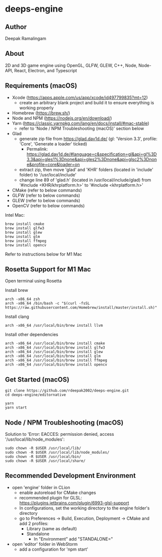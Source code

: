 # deeps-engine

## Author
Deepak Ramalingam

## About
2D and 3D game engine using OpenGL, GLFW, GLEW, C++, Node, Node-API, React, Electron, and Typescript

## Requirements (macOS)

- Xcode (https://apps.apple.com/us/app/xcode/id497799835?mt=12)
  - create an arbitrary blank project and build it to ensure everything is working properly
- Homebrew (https://brew.sh/)
- Node and NPM (https://nodejs.org/en/download/)
- Yarn (https://classic.yarnpkg.com/lang/en/docs/install/#mac-stable)
  - refer to 'Node / NPM Troubleshooting (macOS)' section below
- Glad
  - generate zip file from https://glad.dav1d.de/ (gl: 'Version 3.3', profile: 'Core', 'Generate a loader' ticked)
    - Permalink: https://glad.dav1d.de/#language=c&specification=gl&api=gl%3D3.3&api=gles1%3Dnone&api=gles2%3Dnone&api=glsc2%3Dnone&profile=core&loader=on
  - extract zip, then move 'glad' and 'KHR' folders (located in 'include' folder) to '/usr/local/include'
  - change line 89 of 'glad.h' (located in /usr/local/include/glad) from '#include <KHR/khrplatform.h>' to '#include <khrplatform.h>'
- CMake (refer to below commands)
- GLFW (refer to below commands)
- GLEW (refer to below commands)
- OpenCV (refer to below commands)

Intel Mac:

```
brew install cmake
brew install glfw3
brew install glew
brew install glm
brew install ffmpeg
brew install opencv
```

Refer to instructions below for M1 Mac

## Rosetta Support for M1 Mac

Open terminal using Rosetta

Install brew

```
arch -x86_64 zsh  
arch -x86_64 /bin/bash -c "$(curl -fsSL https://raw.githubusercontent.com/Homebrew/install/master/install.sh)"
```

Install clang

```
arch -x86_64 /usr/local/bin/brew install llvm
```

Install other dependencies

```
arch -x86_64 /usr/local/bin/brew install cmake
arch -x86_64 /usr/local/bin/brew install glfw3
arch -x86_64 /usr/local/bin/brew install glew
arch -x86_64 /usr/local/bin/brew install glm
arch -x86_64 /usr/local/bin/brew install ffmpeg
arch -x86_64 /usr/local/bin/brew install opencv
```

## Get Started (macOS)

```
git clone https://github.com/rdeepak2002/deeps-engine.git
cd deeps-engine/editornative

yarn
yarn start
```

## Node / NPM Troubleshooting (macOS)

Solution to 'Error: EACCES: permission denied, access '/usr/local/lib/node_modules':

```
sudo chown -R $USER /usr/local/lib/
sudo chown -R $USER /usr/local/lib/node_modules/
sudo chown -R $USER /usr/local/bin/
sudo chown -R $USER /usr/local/share/
```

## Recommended Development Environment

- open 'engine' folder in CLion
  - enable autoreload for CMake changes
  - recommended plugin for GLSL: https://plugins.jetbrains.com/plugin/6993-glsl-support
  - In configurations, set the working directory to the engine folder's directory
  - go to Preferences -> Build, Execution, Deployment -> CMake and add 2 profiles:
    - Library (same as default)
    - Standalone
      - In "Environment" add "STANDALONE="
- open 'editor' folder in WebStorm
  - add a configuration for 'npm start'
